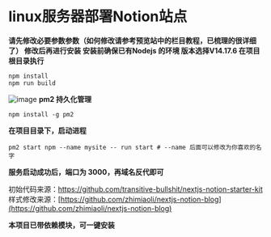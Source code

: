 # linux服务器部署Notion站点
**请先修改必要参数参数（如何修改请参考预览站中的栏目教程，已梳理的很详细了）
修改后再进行安装
安装前确保已有Nodejs 的环境
版本选择V14.17.6
在项目根目录执行**
```
npm install
npm run build
```
![image](https://cdn.jsdelivr.net/gh/rcy1314/tuchuang@main/NV/image.405k7s375o20.jpg)
**pm2 持久化管理**
```
npm install -g pm2
```
**在项目目录下，启动进程**
```
pm2 start npm --name mysite -- run start # --name 后面可以修改为你喜欢的名字
```
**服务启动成功后，端口为 3000，再域名反代即可**

初始代码来源：[https://github.com/transitive-bullshit/nextjs-notion-starter-kit ](https://github.com/transitive-bullshit/nextjs-notion-starter-kit )
样式修改来源：[https://github.com/zhimiaoli/nextjs-notion-blog](https://github.com/zhimiaoli/nextjs-notion-blog)

**本项目已带依赖模块，可一键安装**

